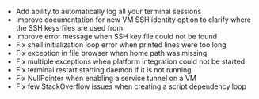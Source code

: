 - Add ability to automatically log all your terminal sessions
- Improve documentation for new VM SSH identity option to clarify where the SSH keys files are used from
- Improve error message when SSH key file could not be found
- Fix shell initialization loop error when printed lines were too long
- Fix exception in file browser when home path was missing
- Fix multiple exceptions when platform integration could not be started
- Fix terminal restart starting daemon if it is not running
- Fix NullPointer when enabling a service tunnel on a VM
- Fix few StackOverflow issues when creating a script dependency loop
